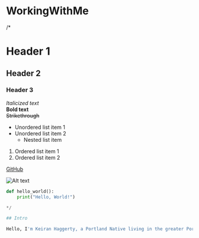 # WorkingWithMe
/*
<!-- Header Examples -->
# Header 1
## Header 2
### Header 3

<!-- Emphasis Examples -->
*Italicized text*  
**Bold text**  
~~Strikethrough~~

<!-- List Examples -->
- Unordered list item 1
- Unordered list item 2
  - Nested list item

1. Ordered list item 1
2. Ordered list item 2

<!-- Link Example -->
[GitHub](https://github.com)

<!-- Image Example -->
![Alt text](https://via.placeholder.com/150)

<!-- Code Block Example -->
```python
def hello_world():
    print("Hello, World!")

*/

## Intro

Hello, I'm Keiran Haggerty, a Portland Native living in the greater Portland area 

